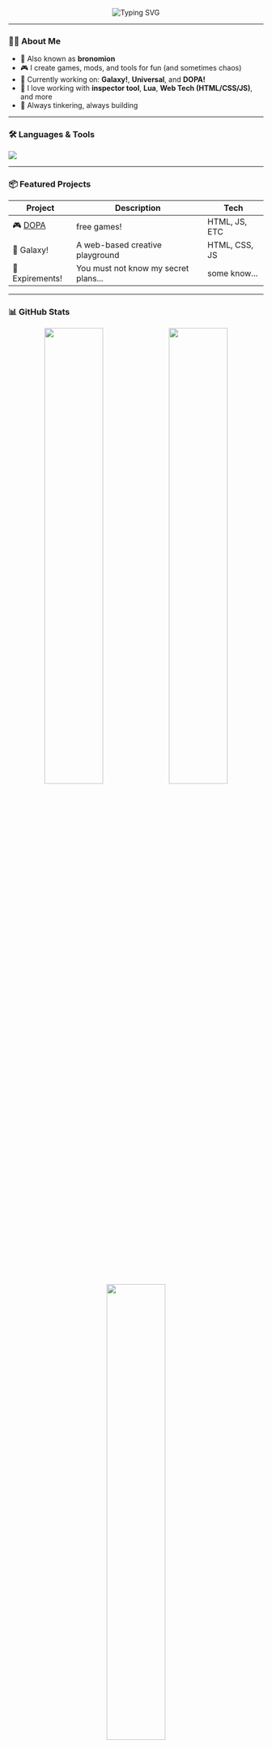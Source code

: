 <!-- Profile Banner -->
<p align="center">
  <img src="https://readme-typing-svg.demolab.com?font=Fira+Code&duration=3000&pause=1000&color=00FFD9&center=true&vCenter=true&width=435&lines=Hi+there%2C+I'm+bronomion+(aka+Lumosity427)!;Game+Developer+%7C+Coder+%7C+Creative+Mind;Welcome+to+my+GitHub+Universe!" alt="Typing SVG" />
</p>

---

### 👨‍💻 About Me

- 🧠 Also known as **bronomion**
- 🎮 I create games, mods, and tools for fun (and sometimes chaos)
- 🔧 Currently working on: **Galaxy!**, **Universal**, and **DOPA!**
- 📀 I love working with **inspector tool**, **Lua**, **Web Tech (HTML/CSS/JS)**, and more
- 💭 Always tinkering, always building

---

### 🛠️ Languages & Tools

<p align="left">
  <img src="https://skillicons.dev/icons?i=lua,html,css,js,github,vscode,python,react,figma,blender,clickup" />
</p>

---

### 📦 Featured Projects

| Project | Description | Tech |
|--------|-------------|------|
| 🎮 [DOPA](https://jade-hotteok-a66b19.netlify.app/) | free games! | HTML, JS, ETC |
| 🚀 Galaxy! | A web-based creative playground | HTML, CSS, JS |
| 🧪 Expirements! | You must not know my secret plans... | some know... |

---

### 📊 GitHub Stats

<p align="center">
  <img src="https://github-readme-stats.vercel.app/api?username=Lumosity427&show_icons=true&theme=tokyonight&hide_border=true" width="48%"/>
  <img src="https://github-readme-streak-stats.herokuapp.com?user=Lumosity427&theme=tokyonight&hide_border=true" width="48%"/>
</p>

<p align="center">
  <img src="https://github-readme-stats.vercel.app/api/top-langs/?username=Lumosity427&layout=compact&theme=tokyonight&hide_border=true" width="48%"/>
</p>

---

### 🏆 GitHub Trophies

<p align="center">
  <img src="https://github-profile-trophy.vercel.app/?username=Lumosity427&theme=discord&no-frame=true&row=1&margin-w=10" />
</p>

---

### ✨ Quote of the Moment

> “skibidi skibid” – John G Turkey

---

### 📫 Let's Connect

- 🌐 Website: _Coming soon_
- 📨 Reach out via GitHub Issues or Discussions
- 🤝 Collaborations welcome!

---

<!-- Fun footer -->
<p align="center">
  <img src="https://capsule-render.vercel.app/api?type=waving&color=gradient&height=100&section=footer"/>
</p>
